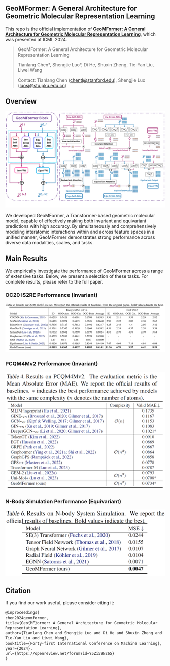 ## GeoMFormer: A General Architecture for Geometric Molecular Representation Learning

This repo is the official implementation of **[GeoMFormer: A General Architecture for Geometric Molecular Representation Learning](https://openreview.net/forum?id=Y5Zi59N265)**, which was presented at ICML 2024.

> GeoMFormer: A General Architecture for Geometric Molecular Representation Learning
>
> Tianlang Chen\*, Shengjie Luo\*, Di He, Shuxin Zheng, Tie-Yan Liu, Liwei Wang
>
> Contact: Tianlang Chen (chentl@stanford.edu), Shengjie Luo (luosj@stu.pku.edu.cn)



## Overview
![arch](assets/GeoMFormer.png)

We developed GeoMFormer, a Transformer-based geometric molecular model, capable of effectively making both invariant and equivariant predictions with high accuracy. By simultaneously and comprehensively modeling interatomic interactions within and across feature spaces in a unified manner, GeoMFormer demonstrates strong performance across diverse data modalities, scales, and tasks. 



## Main Results

We empirically investigate the performance of GeoMFormer across a range of extensive tasks. Below, we present a selection of these tasks. For complete results, please refer to the full paper.



### OC20 IS2RE Performance (Invariant)

![](assets/results-oc.png)



### PCQM4Mv2 Performance (Invariant)

![](assets/results-pcq.png)



### N-Body Simulation Performance (Equivariant)

![](assets/results-nbody.png)



## Citation
If you find our work useful, please consider citing it:
```
@inproceedings{
chen2024geomformer,
title={Geo{MF}ormer: A General Architecture for Geometric Molecular Representation Learning},
author={Tianlang Chen and Shengjie Luo and Di He and Shuxin Zheng and Tie-Yan Liu and Liwei Wang},
booktitle={Forty-first International Conference on Machine Learning},
year={2024},
url={https://openreview.net/forum?id=Y5Zi59N265}
}
```
